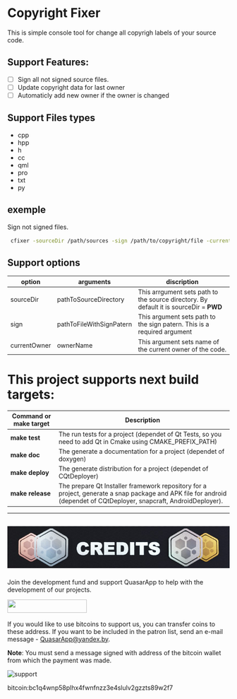 # Copyright Fixer

This is simple console tool for change all copyrigh labels of your source code.

## Support Features:
 - [ ] Sign all not signed source files.
 - [ ] Update copyright data for last owner
 - [ ] Automaticly add new owner if the owner is changed 

 ## Support Files types
 * cpp
 * hpp
 * h
 * cc
 * qml
 * pro
 * txt
 * py


 ## exemple

Sign not signed files.
``` bash
 cfixer -sourceDir /path/sources -sign /path/to/copyright/file -currentOwner QuasraApp 
```

## Support options

| option  | arguments  |  discription |
|---------|------------|--------------|
| sourceDir | pathToSourceDirectory  | This arrgument sets path to the source directory. By default it is sourceDir = **PWD**  | 
| sign  |  pathToFileWithSignPatern  |  This argument sets path to the sign patern. This is a required argument  | 
| currentOwner | ownerName |  This argument sets name of the current owner of the code. | 


# This project supports next build targets:

|   Command or make target   |  Description    |
|------|------|
| **make test** | The run tests for a project (dependet of Qt Tests, so you need to add Qt in Cmake using CMAKE_PREFIX_PATH) |
| **make doc** | The generate a documentation for a project (dependet of doxygen) |
| **make deploy** | The generate distribution for a project (dependet of CQtDeployer) |
| **make release** | The prepare Qt Installer framework repository for a project, generate a snap package and APK file for android (dependet of CQtDeployer,  snapcraft, AndroidDeployer). |

---

<span align="center"> 

## ![Credits](./res/Credits.jpg)

 </span>

Join the development fund and support QuasarApp to help with the development of our projects.

<a href="https://www.patreon.com/bePatron?u=9304737"><img src="https://img.shields.io/badge/ become a patron-red?&style=for-the-badge&logo=patreon&logoColor=white" height=30 width=180></a>



If you would like to use bitcoins to support us, you can transfer coins to these address. If you want to be included in the patron list, send an e-mail message - QuasarApp@yandex.by.

**Note**: You must send a message signed with address of the bitcoin wallet from which the payment was made.

![support](https://user-images.githubusercontent.com/12465465/101282118-25222d00-37e4-11eb-9ffb-4ebd6a3a0bc7.png)

bitcoin:bc1q4wnp58plhx4fwnfnzz3e4slulv2gzzts89w2f7
